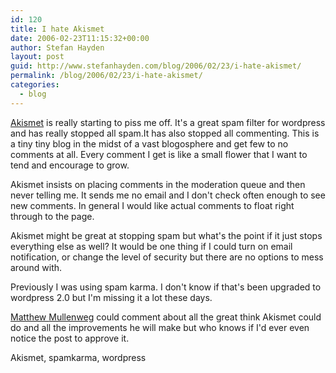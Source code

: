 ```yaml
---
id: 120
title: I hate Akismet
date: 2006-02-23T11:15:32+00:00
author: Stefan Hayden
layout: post
guid: http://www.stefanhayden.com/blog/2006/02/23/i-hate-akismet/
permalink: /blog/2006/02/23/i-hate-akismet/
categories:
  - blog
---
```

<a title="akismet" href="http://akismet.com">Akismet</a> is really starting to piss me off. It's a great spam filter for <span id="misp_compose_2" class="hm">wordpress</span> and has really stopped all spam.It has also stopped all commenting. This is a tiny tiny blog in the midst of a vast blogosphere and get few to no comments at all. Every comment I get is like a small flower that I want to tend and encourage to grow.

<span id="misp_compose_4" class="hm">Akismet</span> insists on placing comments in the moderation queue and then never telling me. It sends me no email and I don't check often enough to see new comments. In general I would like actual comments to float right through to the page.

<span id="misp_compose_5" class="hm">Akismet</span> might be great at stopping spam but what's the point if it just stops everything else as well? It would be one thing if I could turn on email notification, or change the level of security but there are no options to mess around with.

Previously I was using spam karma. I don't know if that's been upgraded to <span id="misp_compose_8" class="hm">wordpress</span> 2.0 but I'm missing it <span id="misp_compose_9" class="hmd">a lot</span> these days.

<a title="founder of wordpress" href="http://photomatt.net">Matthew <span id="misp_compose_1" class="hm">Mullenweg</span></a> could comment about all the great think <span id="misp_compose_2" class="hm">Akismet</span> could do and all the improvements he will make but who knows if I'd ever even notice the post to approve it.

<tags>Akismet, spamkarma, wordpress</tags>